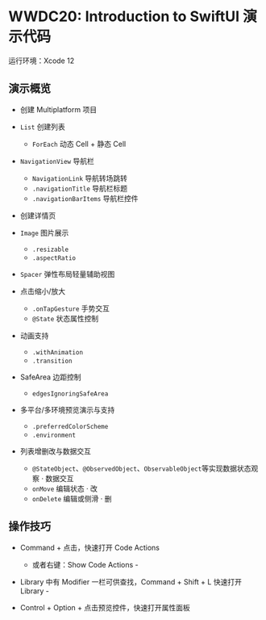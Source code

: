 # WWDC20: Introduction to SwiftUI 演示代码

运行环境：Xcode 12

## 演示概览

- 创建 Multiplatform 项目
- `List` 创建列表

  - `ForEach` 动态 Cell + 静态 Cell

- `NavigationView` 导航栏

  - `NavigationLink` 导航转场跳转
  - `.navigationTitle` 导航栏标题
  - `.navigationBarItems` 导航栏控件

- 创建详情页

- `Image` 图片展示

  - `.resizable`
  - `.aspectRatio`

- `Spacer` 弹性布局轻量辅助视图

- 点击缩小/放大

  - `.onTapGesture` 手势交互
  - `@State` 状态属性控制

- 动画支持

  - `.withAnimation`
  - `.transition`

- SafeArea 边距控制

  - `edgesIgnoringSafeArea`

- 多平台/多环境预览演示与支持

  - `.preferredColorScheme`
  - `.environment`

- 列表增删改与数据交互

  - `@StateObject`、`@ObservedObject`、`ObservableObject`等实现数据状态观察 · 数据交互
  - `onMove` 编辑状态 · 改
  - `onDelete` 编辑或侧滑 · 删

## 操作技巧

- Command + 点击，快速打开 Code Actions

  - 或者右键：Show Code Actions -

- Library 中有 Modifier 一栏可供查找，Command + Shift + L 快速打开 Library -

- Control + Option + 点击预览控件，快速打开属性面板
